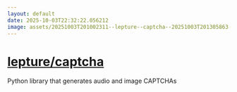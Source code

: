 ```yaml
---
layout: default
date: 2025-10-03T22:32:22.056212
image: assets/20251003T201002311--lepture--captcha--20251003T201305863--cropped.png
---
```


# [lepture/captcha](https://github.com/lepture/captcha)

Python library that generates audio and image CAPTCHAs
